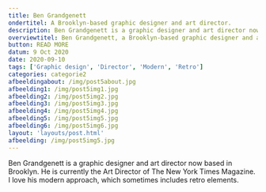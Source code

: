 ```yaml
---
title: Ben Grandgenett
ondertitel: A Brooklyn-based graphic designer and art director.
description: Ben Grandgenett is a graphic designer and art director now based in Brooklyn. He is currently the Art Director of The New York Times Magazine.
overviewtitel: Ben Grandgenett, a Brooklyn-based graphic designer and art director.
button: READ MORE
datum: 9 Oct 2020
date: 2020-09-10
tags: ['Graphic design', 'Director', 'Modern', 'Retro']
categories: categorie2
afbeeldingabout: /img/post5about.jpg
afbeelding1: /img/post5img1.jpg
afbeelding2: /img/post5img2.jpg
afbeelding3: /img/post5img3.jpg
afbeelding4: /img/post5img4.jpg
afbeelding5: /img/post5img5.jpg
afbeelding6: /img/post5img6.jpg
layout: 'layouts/post.html'
afbeelding: /img/post5img5.jpg
---
```


Ben Grandgenett is a graphic designer and art director now based in Brooklyn. He is currently the Art Director of The New York Times Magazine. I love his modern approach, which sometimes includes retro elements.
